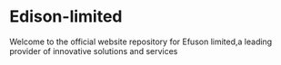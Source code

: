 # Edison-limited
Welcome to the official website repository for Efuson limited,a leading provider of innovative solutions and services 
